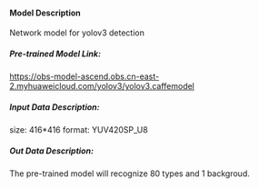 #### Model Description
Network model for yolov3 detection

##### Pre-trained Model Link:
https://obs-model-ascend.obs.cn-east-2.myhuaweicloud.com/yolov3/yolov3.caffemodel

##### Input Data Description:
size: 416*416
format: YUV420SP_U8

##### Out Data Description:
The pre-trained model will recognize 80 types and 1 backgroud.

